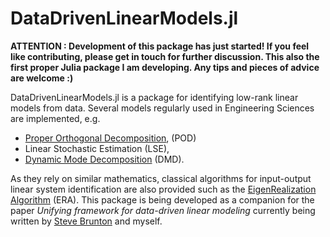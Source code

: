 # DataDrivenLinearModels.jl

**ATTENTION : Development of this package has just started! If you feel like contributing, please get in touch for further discussion. This also the first proper Julia package I am developing. Any tips and pieces of advice are welcome :)**

DataDrivenLinearModels.jl is a package for identifying low-rank linear models from data. Several models regularly used in Engineering Sciences are implemented, e.g.

- [Proper Orthogonal Decomposition](https://en.wikipedia.org/wiki/Proper_orthogonal_decomposition), (POD)
- Linear Stochastic Estimation (LSE),
- [Dynamic Mode Decomposition](https://en.wikipedia.org/wiki/Dynamic_mode_decomposition) (DMD).

As they rely on similar mathematics, classical algorithms for input-output linear system identification are also provided such as the [EigenRealization Algorithm](https://en.wikipedia.org/wiki/Eigensystem_realization_algorithm) (ERA). This package is being developed as a companion for the paper *Unifying framework for data-driven linear modeling* currently being written by [Steve Brunton](https://github.com/eigensteve) and myself.
